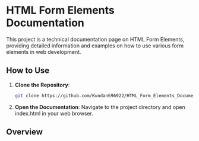 # HTML Form Elements Documentation

This project is a technical documentation page on HTML Form Elements, providing detailed information and examples on how to use various form elements in web development.

## How to Use

1. **Clone the Repository**: 
   ```bash
   git clone https://github.com/Kundan696922/HTML_Form_Elements_Documentation.git
2. **Open the Documentation**:
   Navigate to the project directory and open index.html in your web browser.

## Overview

